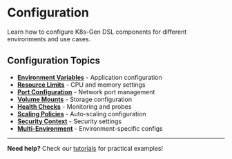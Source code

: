# Configuration

Learn how to configure K8s-Gen DSL components for different environments and use cases.

## Configuration Topics

- **[Environment Variables](environment-variables.md)** - Application configuration
- **[Resource Limits](resource-limits.md)** - CPU and memory settings
- **[Port Configuration](ports.md)** - Network port management
- **[Volume Mounts](volumes.md)** - Storage configuration
- **[Health Checks](health-checks.md)** - Monitoring and probes
- **[Scaling Policies](scaling.md)** - Auto-scaling configuration
- **[Security Context](security-context.md)** - Security settings
- **[Multi-Environment](multi-environment.md)** - Environment-specific configs

---

**Need help?** Check our [tutorials](../tutorials/index.md) for practical examples!
